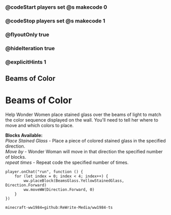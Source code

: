 ### @codeStart players set @s makecode 0
### @codeStop players set @s makecode 1

### @flyoutOnly true
### @hideIteration true 
### @explicitHints 1

## Beams of Color

# Beams of Color
Help Wonder Women place stained glass over the beams of light to match the color sequence displayed on the wall. You'll need to tell her where to move and which colors to place. 

**Blocks Available:**  
*Place <color> Stained Glass <direction>* - Place a piece of colored stained glass in the specified direction.  
*Move <direction> by <number>* - Wonder Woman will move in that direction the specified number of blocks.  
*repeat <number> times* - Repeat code the specified number of times.  

```ghost
player.onChat("run", function () {
    for (let index = 0; index < 4; index++) {
        ww.placeBlock(BeamsGlass.YellowStainedGlass, Direction.Forward)
        ww.moveWW(Direction.Forward, 0)
    }
})
```

```package
minecraft-ww1984=github:ReWrite-Media/ww1984-ts
```